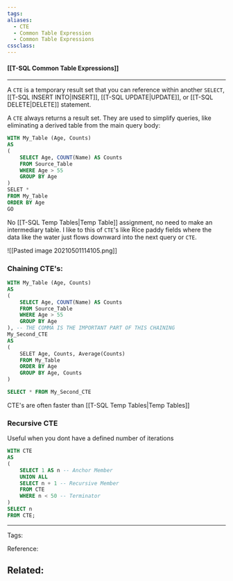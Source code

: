 ```yaml
---
tags:
aliases: 
  - CTE
  - Common Table Expression
  - Common Table Expressions
cssclass: 
---
```


#### [[T-SQL Common Table Expressions]]

---

A `CTE` is a temporary result set that you can reference within another `SELECT`, [[T-SQL INSERT INTO|INSERT]], [[T-SQL UPDATE|UPDATE]], or [[T-SQL DELETE|DELETE]] statement.

A `CTE` always returns a result set. They are used to simplify queries, like eliminating a derived table from the main query body:

```sql
WITH My_Table (Age, Counts)
AS
(
	SELECT Age, COUNT(Name) AS Counts
	FROM Source_Table
	WHERE Age > 55
	GROUP BY Age
)
SELET *
FROM My_Table
ORDER BY Age
GO
```

No [[T-SQL Temp Tables|Temp Table]] assignment, no need to make an intermediary table. I like to this of `CTE`'s like Rice paddy fields where the data like the water just flows downward into the next query or `CTE`.

![[Pasted image 20210501114105.png]]

### Chaining CTE's:

```sql
WITH My_Table (Age, Counts)
AS
(
	SELECT Age, COUNT(Name) AS Counts
	FROM Source_Table
	WHERE Age > 55
	GROUP BY Age
), -- THE COMMA IS THE IMPORTANT PART OF THIS CHAINING
My_Second_CTE
AS
(
	SELET Age, Counts, Average(Counts)
	FROM My_Table
	ORDER BY Age
	GROUP BY Age, Counts
)

SELECT * FROM My_Second_CTE

```

CTE's are often faster than [[T-SQL Temp Tables|Temp Tables]]

### Recursive CTE

Useful when you dont have a defined number of iterations

```sql
WITH CTE
AS
(
	SELECT 1 AS n -- Anchor Member
	UNION ALL
	SELECT n + 1 -- Recursive Member
	FROM CTE
	WHERE n < 50 -- Terminator
)
SELECT n 
FROM CTE;
```

---
Tags: 

Reference:

Related:
- 
